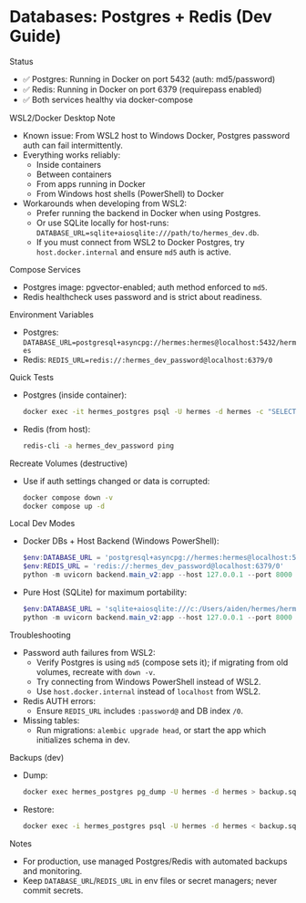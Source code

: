 # Databases: Postgres + Redis (Dev Guide)

Status
- ✅ Postgres: Running in Docker on port 5432 (auth: md5/password)
- ✅ Redis: Running in Docker on port 6379 (requirepass enabled)
- ✅ Both services healthy via docker-compose

WSL2/Docker Desktop Note
- Known issue: From WSL2 host to Windows Docker, Postgres password auth can fail intermittently.
- Everything works reliably:
  - Inside containers
  - Between containers
  - From apps running in Docker
  - From Windows host shells (PowerShell) to Docker
- Workarounds when developing from WSL2:
  - Prefer running the backend in Docker when using Postgres.
  - Or use SQLite locally for host-runs: `DATABASE_URL=sqlite+aiosqlite:///path/to/hermes_dev.db`.
  - If you must connect from WSL2 to Docker Postgres, try `host.docker.internal` and ensure `md5` auth is active.

Compose Services
- Postgres image: pgvector-enabled; auth method enforced to `md5`.
- Redis healthcheck uses password and is strict about readiness.

Environment Variables
- Postgres: `DATABASE_URL=postgresql+asyncpg://hermes:hermes@localhost:5432/hermes`
- Redis: `REDIS_URL=redis://:hermes_dev_password@localhost:6379/0`

Quick Tests
- Postgres (inside container):
  ```bash
  docker exec -it hermes_postgres psql -U hermes -d hermes -c "SELECT 'IT WORKS!' AS status;"
  ```
- Redis (from host):
  ```bash
  redis-cli -a hermes_dev_password ping
  ```

Recreate Volumes (destructive)
- Use if auth settings changed or data is corrupted:
  ```bash
  docker compose down -v
  docker compose up -d
  ```

Local Dev Modes
- Docker DBs + Host Backend (Windows PowerShell):
  ```powershell
  $env:DATABASE_URL = 'postgresql+asyncpg://hermes:hermes@localhost:5432/hermes'
  $env:REDIS_URL = 'redis://:hermes_dev_password@localhost:6379/0'
  python -m uvicorn backend.main_v2:app --host 127.0.0.1 --port 8000 --log-level info
  ```
- Pure Host (SQLite) for maximum portability:
  ```powershell
  $env:DATABASE_URL = 'sqlite+aiosqlite:///c:/Users/aiden/hermes/hermes_dev.db'
  python -m uvicorn backend.main_v2:app --host 127.0.0.1 --port 8000 --log-level info
  ```

Troubleshooting
- Password auth failures from WSL2:
  - Verify Postgres is using `md5` (compose sets it); if migrating from old volumes, recreate with `down -v`.
  - Try connecting from Windows PowerShell instead of WSL2.
  - Use `host.docker.internal` instead of `localhost` from WSL2.
- Redis AUTH errors:
  - Ensure `REDIS_URL` includes `:password@` and DB index `/0`.
- Missing tables:
  - Run migrations: `alembic upgrade head`, or start the app which initializes schema in dev.

Backups (dev)
- Dump:
  ```bash
  docker exec hermes_postgres pg_dump -U hermes -d hermes > backup.sql
  ```
- Restore:
  ```bash
  docker exec -i hermes_postgres psql -U hermes -d hermes < backup.sql
  ```

Notes
- For production, use managed Postgres/Redis with automated backups and monitoring.
- Keep `DATABASE_URL`/`REDIS_URL` in env files or secret managers; never commit secrets.
